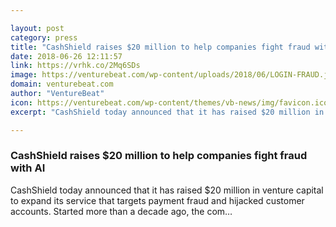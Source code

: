 ```yaml
---

layout: post
category: press
title: "CashShield raises $20 million to help companies fight fraud with AI"
date: 2018-06-26 12:11:57
link: https://vrhk.co/2Mq6SDs
image: https://venturebeat.com/wp-content/uploads/2018/06/LOGIN-FRAUD.jpg?fit=2000%2C1333&strip=all
domain: venturebeat.com
author: "VentureBeat"
icon: https://venturebeat.com/wp-content/themes/vb-news/img/favicon.ico
excerpt: "CashShield today announced that it has raised $20 million in venture capital to expand its service that targets payment fraud and hijacked customer accounts. Started more than a decade ago, the com…"

---
```


### CashShield raises $20 million to help companies fight fraud with AI

CashShield today announced that it has raised $20 million in venture capital to expand its service that targets payment fraud and hijacked customer accounts. Started more than a decade ago, the com…